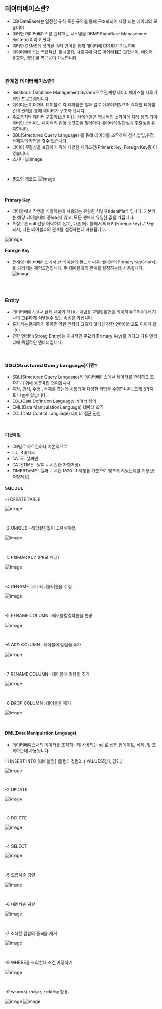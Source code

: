
##  데이터베이스란?
- DB(DataBase)는 일정한 규칙 혹은 규약을 통해 구조화되어 저장 되는 데이터의 모음이며
- 이러한 데이터베이스를 관리하는 시스템을 DBMS(DataBase Management System) 이라고 한다.
- 이러한 DBMS에 정의된 쿼리 언어를 통해 데이터에 CRUD가 가능하며
- 데이터베이스는 트랜잭션, 동시공유, 사용자에 따른 데이터접근 권한부여, 데이터 암호화, 백업 및 복구등이 가능합니다.


<br>

### 관계형 데이터베이스란?
- Relational Database Management System으로 관계형 데이터베이스를 다루기 위한 프로그램입니다.
- 데이터는 여러개의 테이블로 각 테이블은 행과 열로 이루어져있으며 이러한 테이블간의 관계를 통해 데이터가 구조화 됩니다.
- 주요특직엔 데이터 구조화(스키마)는 각테이블은 명시적인 스카마에 따라 정의 되며 이러한 스키마는 데이터의 유형,조건등을 정의하여 데이터의 일관성과 무결성을 유지합니다.
- SQL(Structured Query Language) 를 통해 데이터를 조작하여 검색,삽입,수정,삭제등의 작업을 할수 있습니다.
- 데이터 무결성을 보장하기 위해 다양한 제약조건(Primark Key, Foreign Key등)이 있습니다.
- 스키마
![image](https://github.com/MarkZiRo/spring-project/assets/37473857/22051297-51cd-4ffe-838a-87546af2fc02)
<br>
  
- 필드와 레코드
![image](https://github.com/MarkZiRo/spring-project/assets/37473857/46855630-b1c3-4ca0-99fb-483ac5802882)

<br>

#### Primary Key  
- 테이블에서 각행을 식별하는데 사용되는 유일한 식별자(identifier) 입니다. 기본키는 해당 테이블내에 중복되지 않고, 모든 행에서 유일한 값을 가집니다.
- 특징으론 null 값을 허락하지 않고, 다른 테이블에서 외래키(Foreign Key)로 사용되서, 다른 테이블과의 관계를 설정하는데 사용됩니다.

![image](https://github.com/MarkZiRo/spring-project/assets/37473857/ad72ebcf-a1e4-4548-a9c4-e94708178c8f)

#### Foreign Key
- 관계형 데이터베이스에서 한 테이블의 필드가 다른 테이블의 Primary Key(기본키)를 가리키는 제약조건입니다. 두 테이블과의 관계를 설정하는데 사용됩니다.
![image](https://github.com/MarkZiRo/spring-project/assets/37473857/77e9ced3-380a-4527-a595-13fd280dc03e)


<br>

<br>

### Entity
- 데이터베이스에서 실제 세계의 객체나 개념을 모델링한것을 의미하며 DB내에서 하나의 고유하게 식별될수 있는 속성을 가집니다.
- 혼자서는 존재하지 못하면 약한 엔터티 그렇지 않다면 강한 엔터티라고도 이야기 합니다.
- 강한 엔터티(Strong Entity)는 자체적인 주요키(Primary Key)를 가지고 다른 엔터티에 독립적인 엔터티입니다.

<br>


### SQL(Structured Query Language)이란?
- SQL(Structured Query Language)은 데이터베이스에서 데이터를 관리하고 조작하기 위해 표준화된 언어입니다.
- 저장, 검색, 수정 , 삭제를 하는데 사용되며 다양한 작업을 수행합니다. 크게 3가지로 나눌수 있습니다.
- DDL(Data Definition Language) 데이터 정의
- DML(Data Manipulation Language) 데이터 조작
- DCL(Data Control Language) 데이터 접근 권한
  
<br>

#### 기본타입

- DB별로 다르긴하나 기본적으로
- int : 4바이트
- DATE : 날짜만
- DATETIME : 날짜 + 시간(문자형저장)
- TIMESTAMP : 날짜 + 시간 1970 1.1 자정을 기준으로 몇초가 지났는지를 저장(숫자형저장)

#### SQL DDL
-1 CREATE TABLE
     
![image](https://github.com/MarkZiRo/spring-project/assets/37473857/5503e94f-0485-45f4-acfb-df3333133532)


<br>

-2 UNIQUE - 해당컬럼값이 고유해야함.

![image](https://github.com/MarkZiRo/spring-project/assets/37473857/9b9de1d1-3208-46a0-b3dd-bab07d98b5ff)

<br>

-3 PRIMAR KEY (PK로 지정)

![image](https://github.com/MarkZiRo/spring-project/assets/37473857/b74c3a97-7230-4077-bf45-e9351c8e8ad3)


<br>


-4 RENAME TO : 테이블이름을 수정

![image](https://github.com/MarkZiRo/spring-project/assets/37473857/f75748b3-a9bf-498d-aa6c-fd001344fe45)



<br>

-5 RENAME COLUMN : 테이블칼럼이름을 변경

![image](https://github.com/MarkZiRo/spring-project/assets/37473857/daa4e472-bdd2-40c6-9f54-65164b568b3a)



<br>

-6 ADD COLUMN : 테이블에 칼럼을 추가

![image](https://github.com/MarkZiRo/spring-project/assets/37473857/f55d41b9-6083-4563-9494-0a3186844d81)


<br>



-7 RENAME COLUMN : 테이블에 칼럼을 추가

![image](https://github.com/MarkZiRo/spring-project/assets/37473857/f55d41b9-6083-4563-9494-0a3186844d81)


<br>


-8 DROP COLUMN : 테이블을 제거

![image](https://github.com/MarkZiRo/spring-project/assets/37473857/0d9f76ae-d91e-4525-a258-7a32d9f4b5d6)



<br>



#### DML(Data Manipulation Language)
- 데이터베이스내의 데이터를 조작하는데 사용되는 sql로 삽입,업데이트, 삭제, 및 조회하는데 사용됩니다.

-1 INSERT INTO [테이블명] (칼럼1, 칼럼2..) VALUES(값1, 값2..)
     
![image](https://github.com/MarkZiRo/spring-project/assets/37473857/b7d809db-184a-467c-9dc7-8f510208f62d)



<br>

-2 UPDATE

![image](https://github.com/MarkZiRo/spring-project/assets/37473857/c4566b05-3013-4a6c-aba9-901b42317bf0)


<br>

-3 DELETE

![image](https://github.com/MarkZiRo/spring-project/assets/37473857/9ec5312a-8133-45c7-95cb-616bbbdfd6ee)



<br>


-4 SELECT

![image](https://github.com/MarkZiRo/spring-project/assets/37473857/5c5633d3-9243-4330-93a5-9167e8168dfd)




<br>

-5 오름차순 정렬

![image](https://github.com/MarkZiRo/spring-project/assets/37473857/19055099-ddbd-4f41-abae-9a9d9f52a5b6)




<br>

-6 내림차순 정렬

![image](https://github.com/MarkZiRo/spring-project/assets/37473857/4cdd33f6-3a42-4ebd-ad02-4fe1f6c8d5ad)



<br>



-7 조회할 칼럼의 중복을 제거

![image](https://github.com/MarkZiRo/spring-project/assets/37473857/51ef6608-03f1-467d-8870-1515cfe7461a)



<br>


-8 WHERE을 조회할때 조건 지정하기

![image](https://github.com/MarkZiRo/spring-project/assets/37473857/3751c1ed-bebf-4695-9e38-4b6481d2662b)




<br>


-9 where시 and,or, orderby 활용.

![image](https://github.com/MarkZiRo/spring-project/assets/37473857/eaeb68d6-cc55-40a8-90fe-28acac2884e5)
![image](https://github.com/MarkZiRo/spring-project/assets/37473857/301860aa-30c7-464e-98a0-2958f9e2e330)


<br>




  
